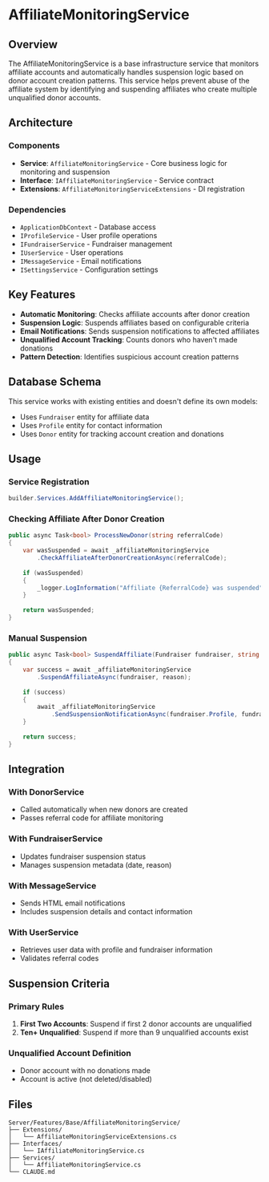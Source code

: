 # AffiliateMonitoringService

## Overview
The AffiliateMonitoringService is a base infrastructure service that monitors affiliate accounts and automatically handles suspension logic based on donor account creation patterns. This service helps prevent abuse of the affiliate system by identifying and suspending affiliates who create multiple unqualified donor accounts.

## Architecture

### Components
- **Service**: `AffiliateMonitoringService` - Core business logic for monitoring and suspension
- **Interface**: `IAffiliateMonitoringService` - Service contract
- **Extensions**: `AffiliateMonitoringServiceExtensions` - DI registration

### Dependencies
- `ApplicationDbContext` - Database access
- `IProfileService` - User profile operations
- `IFundraiserService` - Fundraiser management
- `IUserService` - User operations
- `IMessageService` - Email notifications
- `ISettingsService` - Configuration settings

## Key Features

- **Automatic Monitoring**: Checks affiliate accounts after donor creation
- **Suspension Logic**: Suspends affiliates based on configurable criteria
- **Email Notifications**: Sends suspension notifications to affected affiliates
- **Unqualified Account Tracking**: Counts donors who haven't made donations
- **Pattern Detection**: Identifies suspicious account creation patterns

## Database Schema

This service works with existing entities and doesn't define its own models:
- Uses `Fundraiser` entity for affiliate data
- Uses `Profile` entity for contact information
- Uses `Donor` entity for tracking account creation and donations

## Usage

### Service Registration
```csharp
builder.Services.AddAffiliateMonitoringService();
```

### Checking Affiliate After Donor Creation
```csharp
public async Task<bool> ProcessNewDonor(string referralCode)
{
    var wasSuspended = await _affiliateMonitoringService
        .CheckAffiliateAfterDonorCreationAsync(referralCode);
    
    if (wasSuspended)
    {
        _logger.LogInformation("Affiliate {ReferralCode} was suspended", referralCode);
    }
    
    return wasSuspended;
}
```

### Manual Suspension
```csharp
public async Task<bool> SuspendAffiliate(Fundraiser fundraiser, string reason)
{
    var success = await _affiliateMonitoringService
        .SuspendAffiliateAsync(fundraiser, reason);
    
    if (success)
    {
        await _affiliateMonitoringService
            .SendSuspensionNotificationAsync(fundraiser.Profile, fundraiser, reason);
    }
    
    return success;
}
```

## Integration

### With DonorService
- Called automatically when new donors are created
- Passes referral code for affiliate monitoring

### With FundraiserService
- Updates fundraiser suspension status
- Manages suspension metadata (date, reason)

### With MessageService
- Sends HTML email notifications
- Includes suspension details and contact information

### With UserService
- Retrieves user data with profile and fundraiser information
- Validates referral codes

## Suspension Criteria

### Primary Rules
1. **First Two Accounts**: Suspend if first 2 donor accounts are unqualified
2. **Ten+ Unqualified**: Suspend if more than 9 unqualified accounts exist

### Unqualified Account Definition
- Donor account with no donations made
- Account is active (not deleted/disabled)

## Files

```
Server/Features/Base/AffiliateMonitoringService/
├── Extensions/
│   └── AffiliateMonitoringServiceExtensions.cs
├── Interfaces/
│   └── IAffiliateMonitoringService.cs
├── Services/
│   └── AffiliateMonitoringService.cs
└── CLAUDE.md
```
